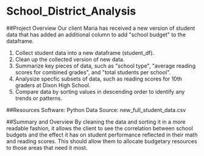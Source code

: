 # School_District_Analysis

##Project Overview
Our client Maria has received a new version of student data that has added an additional column to add "school budget" to the dataframe. 

1. Collect student data into a new dataframe (student_df). 
2. Clean up the collected version of new data. 
3. Summarize key pieces of data, such as "school type", "average reading scores for combined grades", and "total students per school". 
4. Analysize specfic subsets of data, such as reading scores for 10th graders at Dixon High School. 
5. Compare data by sorting values in descending order to identify any trends or patterns. 

##Resources
Software: Python
Data Source: new_full_student_data.csv

##Summary and Overview
By cleaning the data and sorting it in a more readable fashion, it allows the client to see the correlation between school budgets and the effect it has on student performance reflected in their math and reading scores. This should allow them to allocate budgetary resources to those areas that need it most. 
